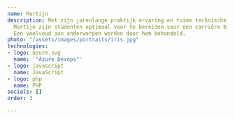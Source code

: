 ```yaml
---
name: Martijn
description: Met zijn jarenlange praktijk ervaring en ruime technische kennis weet
  Martijn zijn studenten optimaal voor te bereiden voor een carrière binnen de IT.
  Een veelvoud aan onderwerpen worden door hem behandeld.
photo: "/assets/images/portraits/iris.jpg"
technologies:
- logo: azure.svg
  name: '"Azure Devops"'
- logo: javascript
  name: JavaScript
- logo: php
  name: PHP
socials: []
order: 3

---
```

